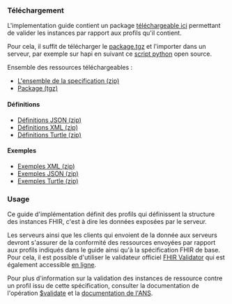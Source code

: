 ### Téléchargement

L'implementation guide contient un package [téléchargeable ici](package.tgz) permettant de valider les instances par rapport aux profils qu'il contient.

Pour cela, il suffit de télécharger le [package.tgz](package.tgz) et l'importer dans un serveur, par exemple sur hapi en suivant ce [script python](https://github.com/nmdp-bioinformatics/igloader) open source.

Ensemble des ressources téléchargeables :

* [L'ensemble de la specification (zip)](full-ig.zip)
* [Package (tgz)](package.tgz)

#### Définitions

* [Définitions JSON (zip)](definitions.json.zip)
* [Définitions XML (zip)](definitions.xml.zip)
* [Définitions Turtle (zip)](definitions.ttl.zip)

#### Exemples

* [Exemples XML (zip)](examples.xml.zip)
* [Exemples JSON (zip)](examples.json.zip)
* [Exemples Turtle (zip)](examples.ttl.zip)

### Usage

Ce guide d'implémentation définit des profils qui définissent la structure des instances FHIR, c'est à dire les données exposées par le serveur.

Les serveurs ainsi que les clients qui envoient de la donnée aux serveurs devront s'assurer de la conformité des ressources envoyées par rapport aux profils indiqués dans le guide ainsi qu'à la spécification FHIR de base. Pour cela, il est possible d'utiliser le validateur officiel [FHIR Validator](https://confluence.hl7.org/display/FHIR/Using+the+FHIR+Validator) qui est également accessible [en ligne](https://validator.fhir.org/).

Pour plus d'information sur la validation des instances de ressource contre un profil issu de cette spécification, consulter la documentation de l'opération [$validate](https://www.hl7.org/fhir/resource-operation-validate.html) et la [documentation de l'ANS](https://interop.esante.gouv.fr/ig/documentation/valider_res.html).
